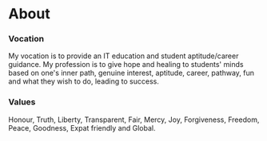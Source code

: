 # About

<!-- wp:paragraph -->

### Vocation

<p> My vocation is to provide an IT education and student aptitude/career guidance. My profession is to give hope and healing to students' minds based on one's inner path, genuine interest, aptitude, career, pathway, fun and what they wish to do, leading to success.

### Values

<p> Honour, Truth, Liberty, Transparent, Fair, Mercy, Joy, Forgiveness, Freedom, Peace, Goodness, Expat friendly and Global.


